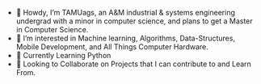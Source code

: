 - 👋 Howdy, I’m TAMUags, an A&M industrial & systems engineering undergrad with a minor in computer science, and plans to get a Master in Computer Science.
- 👀 I’m interested in Machine learning, Algorithms, Data-Structures, Mobile Development, and All Things Computer Hardware.
- 🌱 Currently Learning Python
- 💞️ Looking to Collaborate on Projects that I can contribute to and Learn From.


